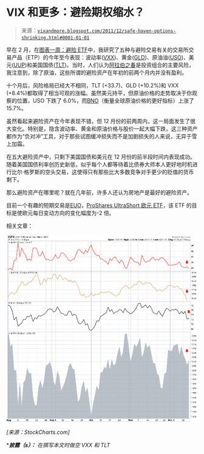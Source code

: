 <!--yml

分类：未分类

日期：2024-05-18 16:45:54

-->

# VIX 和更多：避险期权缩水？

> 来源：[`vixandmore.blogspot.com/2011/12/safe-haven-options-shrinking.html#0001-01-01`](http://vixandmore.blogspot.com/2011/12/safe-haven-options-shrinking.html#0001-01-01)

早在 2 月，在[图表一周：避险 ETF](http://vixandmore.blogspot.com/2011/02/chart-of-week-flight-to-safety-etps.html)中，我研究了五种与避险交易有关的交易所交易产品（ETP）的今年至今表现：波动率([VXX](http://vixandmore.blogspot.com/search/label/VXX))、黄金([GLD](http://vixandmore.blogspot.com/search/label/GLD))、原油油([USO](http://vixandmore.blogspot.com/search/label/USO))、美元([UUP](http://vixandmore.blogspot.com/search/label/UUP))和美国国债([TLT](http://vixandmore.blogspot.com/search/label/TLT))。当时，人们认为[阿拉伯之春](http://vixandmore.blogspot.com/search/label/Arab%20Spring)是投资组合的主要风险，我注意到，除了原油，这些所谓的避险资产在年初的前两个月内并没有盈利。

十个月后，风险格局已经大不相同，TLT (+33.7)、GLD (+10.2%)和 VXX (+8.4%)都取得了相当可观的涨幅。虽然美元持平，但原油价格的走势取决于你观察的位置，USO 下跌了 6.0%，而[BNO](http://vixandmore.blogspot.com/search/label/bno)（衡量全球原油价格的更好指标）上涨了 15.7%。

虽然看起来避险资产在今年表现不错，但 12 月份的前两周内，这一局面发生了很大变化。特别是，隐含波动率、黄金和原油价格与股价一起大幅下跌，这三种资产都作为“负对冲”工具，对于那些试图缓冲损失而不是加剧损失的人来说，无异于雪上加霜。

在五大避险资产中，只剩下美国国债和美元在 12 月份的前半段时间内表现成功。随着美国国债利率创历史新低，似乎每个人都等待着比债券大师本人更好地时机进行比尔·格罗斯的空头交易，这使得只有那些比大多数竞争对手更少的贬值的货币剩下。

那么避险资产在哪里呢？就在几年前，许多人还认为房地产是最好的避险资产。

目前一个有趣的短期交易是[EUO](http://vixandmore.blogspot.com/search/label/EUO)，[ProShares UltraShort 欧元 ETF](http://www.proshares.com/funds/euo.html)，该 ETF 的目标是使欧元每日变动方向的变化幅度为-2 倍。

相关文章：

*![](img/4d83fbf95a0e5d4e5dde4409fbcbc6b5.png)*

*[来源：StockCharts.com]*

****披露（s）：*** *在撰写本文时做空 VXX 和 TLT*
